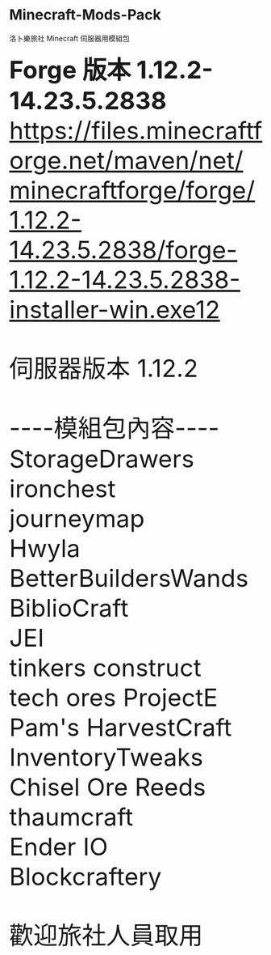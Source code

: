 # Minecraft-Mods-Pack
洛卜樂旅社 Minecraft 伺服器用模組包

<b><font size="20"> Forge 版本 1.12.2-14.23.5.2838 </br></b>
https://files.minecraftforge.net/maven/net/minecraftforge/forge/1.12.2-14.23.5.2838/forge-1.12.2-14.23.5.2838-installer-win.exe12</b>

伺服器版本 1.12.2</b>

----模組包內容---- </br>
StorageDrawers                     
ironchest                                   
journeymap                              
Hwyla                                       
BetterBuildersWands             
BiblioCraft                                
JEI                                                                 
tinkers construct                     
tech ores
ProjectE                                     
Pam's HarvestCraft                
InventoryTweaks                    
Chisel
Ore Reeds                                 
thaumcraft                                
Ender IO                                    
Blockcraftery

歡迎旅社人員取用
